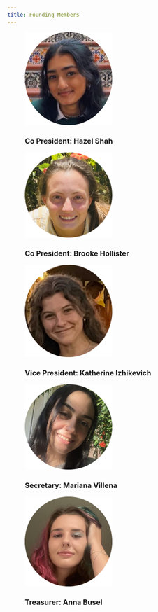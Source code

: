 ```yaml
---
title: Founding Members
---
```

<figure>
  <img src="/assets/circleFoundingMembers/hazel.png" alt="drawing" width="200"/>
  <figcaption><h3 style="text-align:left;">Co President: Hazel Shah</h3></figcaption>
</figure>

<figure>
  <img src="/assets/circleFoundingMembers/brooke.png" alt="drawing" width="200"/>
  <figcaption><h3 style="text-align:left;">Co President: Brooke Hollister</h3></figcaption>
</figure>

<figure>
  <img src="/assets/circleFoundingMembers/katherine.png" alt="drawing" width="200"/>
   <figcaption><h3 style="text-align:left;">Vice President: Katherine Izhikevich</h3></figcaption>
</figure>

<figure>
  <img src="/assets/circleFoundingMembers/mari.png" alt="drawing" width="200"/>
   <figcaption><h3 style="text-align:left;">Secretary: Mariana Villena</h3></figcaption>
</figure>

<figure>
  <img src="/assets/circleFoundingMembers/anna.png" alt="drawing" width="200"/>
   <figcaption><h3 style="text-align:left;">Treasurer: Anna Busel</h3></figcaption>
</figure>
